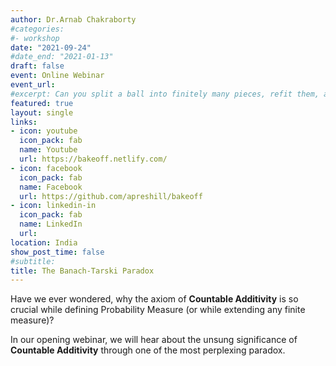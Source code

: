 ```yaml
---
author: Dr.Arnab Chakraborty
#categories:
#- workshop
date: "2021-09-24"
#date_end: "2021-01-13"
draft: false
event: Online Webinar
event_url: 
#excerpt: Can you split a ball into finitely many pieces, refit them, and produce two balls, both identical to the original one? With magic, yes. With math? Well, yes again. This is the famous Banach-Tarski theorem, a theorem so mind-boggling, that it has earned the nickname Banach-Tarski Paradox. The proof requires a little more than basic arguments involving countability and uncountability. We shall present the proof with pictures, We shall lightly touch upon the implication of this theorem on measure theory. Knowledge of measure theory is not a pre-requisite, though!
featured: true
layout: single
links:
- icon: youtube
  icon_pack: fab
  name: Youtube
  url: https://bakeoff.netlify.com/
- icon: facebook
  icon_pack: fab
  name: Facebook
  url: https://github.com/apreshill/bakeoff
- icon: linkedin-in
  icon_pack: fab
  name: LinkedIn
  url:
location: India
show_post_time: false
#subtitle: 
title: The Banach-Tarski Paradox
---
```


Have we ever wondered, why the axiom of **Countable Additivity** is so crucial while defining Probability Measure (or while extending any finite measure)?

In our opening webinar, we will hear about the unsung significance of **Countable Additivity** through one of the most perplexing paradox.
